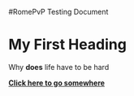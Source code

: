 #RomePvP Testing Document
<!DOCTYPE html>
<html>
<body>

<h1>My First Heading</h1>
<p>Why <b>does</b> life have to be hard<b></p>


<a href="https://www.w3schools.com">Click here to go somewhere</a>

</body>
</html>
